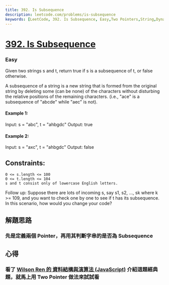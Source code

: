 ```yaml
---
title: 392. Is Subsequence
description: leetcode.com/problems/is-subsequence
keywords: [LeetCode, 392. Is Subsequence, Easy,Two Pointers,String,Dynamic Programming]
---
```


# [392. Is Subsequence](https://leetcode.com/problems/is-subsequence)
### Easy

Given two strings s and t, return true if s is a subsequence of t, or false otherwise.

A subsequence of a string is a new string that is formed from the original string by deleting some (can be none) of the characters without disturbing the relative positions of the remaining characters. (i.e., "ace" is a subsequence of "abcde" while "aec" is not).


#### Example 1:
Input: s = "abc", t = "ahbgdc"
Output: true

#### Example 2:
Input: s = "axc", t = "ahbgdc"
Output: false


## Constraints:
```
0 <= s.length <= 100
0 <= t.length <= 104
s and t consist only of lowercase English letters.
```

Follow up: Suppose there are lots of incoming s, say s1, s2, ..., sk where k >= 109, and you want to check one by one to see if t has its subsequence. In this scenario, how would you change your code?

## 解題思路
### 先是定義兩個 Pointer，再用其判斷字串的是否為 Subsequence

## 心得
### 看了 [Wilson Ren 的 資料結構與演算法 (JavaScript)](https://www.udemy.com/course/algorithm-data-structure) 介紹這題經典題，就馬上用 Two Pointer 做法來試試看